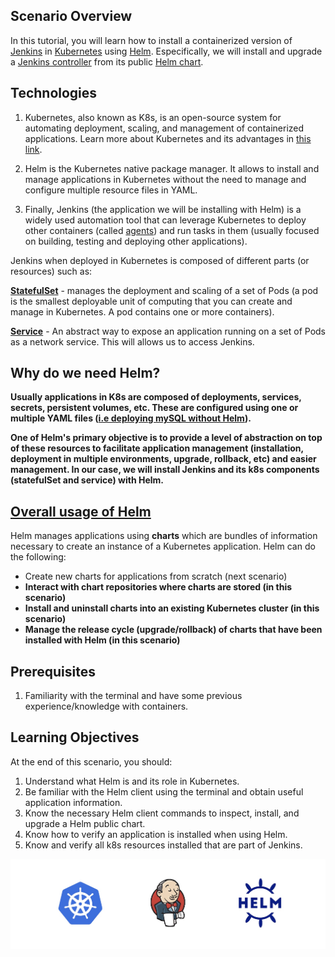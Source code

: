 ## Scenario Overview

In this tutorial, you will learn how to install a containerized version of [Jenkins](https://www.jenkins.io/) in [Kubernetes](https://kubernetes.io/) using [Helm](https://helm.sh/). Especifically, we will install and upgrade a [Jenkins controller](https://www.jenkins.io/doc/book/glossary/#general-terms) from its public [Helm chart](https://github.com/jenkinsci/helm-charts/tree/main/charts/jenkins). 


## Technologies 

1. Kubernetes, also known as K8s, is an open-source system for automating deployment, scaling, and management of containerized applications. Learn more about Kubernetes and its advantages in [this link](https://kubernetes.io/docs/concepts/overview/what-is-kubernetes/).

2. Helm is the Kubernetes native package manager. It allows to install and manage applications in Kubernetes without the need to manage and configure multiple resource files in YAML. 

3. Finally, Jenkins (the application we will be installing with Helm) is a widely used automation tool that can leverage Kubernetes to deploy other containers (called [agents](https://www.jenkins.io/doc/book/using/using-agents/)) and run tasks in them (usually focused on building, testing and deploying other applications).

Jenkins when deployed in Kubernetes is composed of different parts (or resources) such as:

**[StatefulSet](https://kubernetes.io/docs/concepts/workloads/controllers/statefulset/)** - manages the deployment and scaling of a set of Pods (a pod is the smallest deployable unit of computing that you can create and manage in Kubernetes. A pod contains one or more containers).

**[Service](https://kubernetes.io/docs/concepts/services-networking/service/)** - An abstract way to expose an application running on a set of Pods as a network service. This will allows us to access Jenkins.

## Why do we need Helm?

**Usually applications in K8s are composed of deployments, services, secrets, persistent volumes, etc. These are configured using one or multiple YAML files ([i.e deploying mySQL without Helm](https://kubernetes.io/docs/tasks/run-application/run-single-instance-stateful-application/)).** 

**One of Helm's primary objective is to provide a level of abstraction on top of these resources to facilitate application management (installation, deployment in multiple environments, upgrade, rollback, etc) and easier management. In our case, we will install Jenkins and its k8s components (statefulSet and service) with Helm.** 


## [Overall usage of Helm](https://helm.sh/docs/topics/architecture/)

Helm manages applications using **charts** which are bundles of information necessary to create an instance of a Kubernetes application. Helm can do the following:

* Create new charts for applications from scratch (next scenario)
* **Interact with chart repositories where charts are stored (in this scenario)**
* **Install and uninstall charts into an existing Kubernetes cluster (in this scenario)**
* **Manage the release cycle (upgrade/rollback) of charts  that have been installed with Helm (in this scenario)**


## Prerequisites

1. Familiarity with the terminal and have some previous experience/knowledge with containers.

## Learning Objectives

At the end of this scenario, you should:

1. Understand what Helm is and its role in Kubernetes.
2. Be familiar with the Helm client using the terminal and obtain useful application information.
3. Know the necessary Helm client commands to inspect, install, and upgrade a Helm public chart.
4. Know how to verify an application is installed when using Helm.
5. Know and verify all k8s resources installed that are part of Jenkins.


![Helm Logo](./../assets/intro.png)

